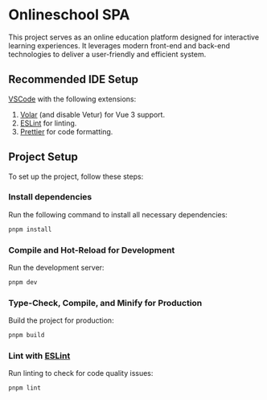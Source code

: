 # Onlineschool SPA
This project serves as an online education platform designed for interactive learning experiences. It leverages modern front-end and back-end technologies to deliver a user-friendly and efficient system.

## Recommended IDE Setup
[VSCode](https://code.visualstudio.com/) with the following extensions:
   
  1. [Volar](https://marketplace.visualstudio.com/items?itemName=Vue.volar) (and disable Vetur) for Vue 3 support.
  2. [ESLint](https://marketplace.visualstudio.com/items?itemName=dbaeumer.vscode-eslint) for linting.
  3. [Prettier](https://marketplace.visualstudio.com/items?itemName=esbenp.prettier-vscode) for code formatting.

## Project Setup
To set up the project, follow these steps:

### Install dependencies
Run the following command to install all necessary dependencies:
```sh
pnpm install
```

### Compile and Hot-Reload for Development
Run the development server:
```sh
pnpm dev
```

### Type-Check, Compile, and Minify for Production
Build the project for production:
```sh
pnpm build
```

### Lint with [ESLint](https://eslint.org/)
Run linting to check for code quality issues:
```sh
pnpm lint
```
